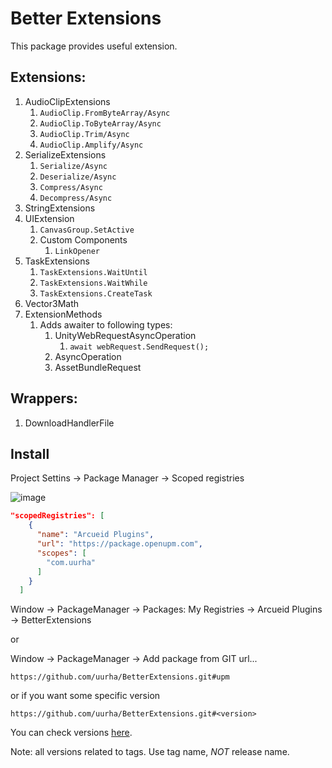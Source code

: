 # Better Extensions

This package provides useful extension.

## Extensions:
1. AudioClipExtensions
    1. `AudioClip.FromByteArray/Async`
    2. `AudioClip.ToByteArray/Async`
    3. `AudioClip.Trim/Async`
    4. `AudioClip.Amplify/Async`
2. SerializeExtensions
    1. `Serialize/Async`
    2. `Deserialize/Async`
    3. `Compress/Async`
    4. `Decompress/Async`
3. StringExtensions
4. UIExtension
    1. `CanvasGroup.SetActive`
    2. Custom Components
        1. `LinkOpener`
5. TaskExtensions
    1. `TaskExtensions.WaitUntil`
    2. `TaskExtensions.WaitWhile`
    3. `TaskExtensions.CreateTask`
6. Vector3Math
7. ExtensionMethods
    1. Adds awaiter to following types:
        1. UnityWebRequestAsyncOperation
            1. `await webRequest.SendRequest();`
        2. AsyncOperation
        3. AssetBundleRequest

## Wrappers:
1. DownloadHandlerFile

## Install
Project Settins -> Package Manager -> Scoped registries
</br>

![image](https://user-images.githubusercontent.com/22265817/197616090-163dc7ee-99ce-414e-8c20-0264923e955a.png)

```json
"scopedRegistries": [
    {
      "name": "Arcueid Plugins",
      "url": "https://package.openupm.com",
      "scopes": [
        "com.uurha"
      ]
    }
  ]
```

Window -> PackageManager -> Packages: My Registries -> Arcueid Plugins -> BetterExtensions

or

Window -> PackageManager -> Add package from GIT url...
```
https://github.com/uurha/BetterExtensions.git#upm
```
or if you want some specific version
```
https://github.com/uurha/BetterExtensions.git#<version>
```
You can check versions [here](https://github.com/uurha/BetterExtensions/releases).

Note: all versions related to tags. Use tag name, *NOT* release name.
